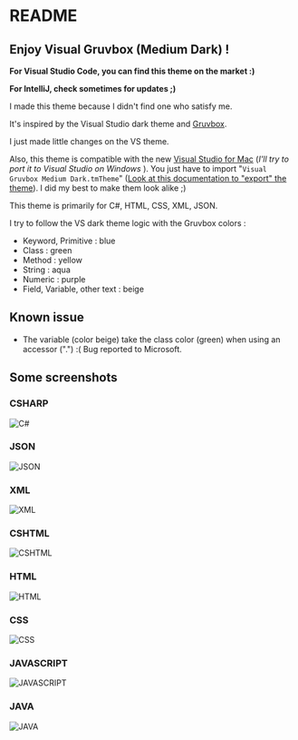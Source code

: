 # README
## Enjoy Visual Gruvbox (Medium Dark) !

**For Visual Studio Code, you can find this theme on the market :)**

**For IntelliJ, check sometimes for updates ;)**

I made this theme because I didn't find one who satisfy me.

It's inspired by the Visual Studio dark theme and [Gruvbox](https://github.com/morhetz/gruvbox).

I just made little changes on the VS theme.

Also, this theme is compatible with the new [Visual Studio for Mac](https://www.visualstudio.com/vs/visual-studio-mac/)  (*I'll try to port it to Visual Studio on Windows* ).
You just have to import "`Visual Gruvbox Medium Dark.tmTheme`" ([Look at this documentation to "export" the theme](https://code.visualstudio.com/docs/extensions/yocode#_your-extensions-folder)). I did my best to make them look alike ;)

This theme is primarily for C#, HTML, CSS, XML, JSON.

I try to follow the VS dark theme logic with the Gruvbox colors : 
* Keyword, Primitive : blue
* Class : green
* Method : yellow
* String : aqua
* Numeric : purple
* Field, Variable, other text : beige

## Known issue
- The variable (color beige) take the class color (green) when using an accessor (".") :(
    Bug reported to Microsoft. 

## Some screenshots
### CSHARP
![C#](https://raw.githubusercontent.com/rphlmr/visual-gruvbox-medium-dark/master/demo/img/csharp.png)

### JSON
![JSON](https://raw.githubusercontent.com/rphlmr/visual-gruvbox-medium-dark/master/demo/img/json.png)

### XML
![XML](https://raw.githubusercontent.com/rphlmr/visual-gruvbox-medium-dark/master/demo/img/xml.png)

### CSHTML
![CSHTML](https://raw.githubusercontent.com/rphlmr/visual-gruvbox-medium-dark/master/demo/img/cshtml.png)

### HTML
![HTML](https://raw.githubusercontent.com/rphlmr/visual-gruvbox-medium-dark/master/demo/img/html.png)

### CSS
![CSS](https://raw.githubusercontent.com/rphlmr/visual-gruvbox-medium-dark/master/demo/img/css.png)

### JAVASCRIPT
![JAVASCRIPT](https://raw.githubusercontent.com/rphlmr/visual-gruvbox-medium-dark/master/demo/img/js.png)

### JAVA
![JAVA](https://raw.githubusercontent.com/rphlmr/visual-gruvbox-medium-dark/master/demo/img/java.png)